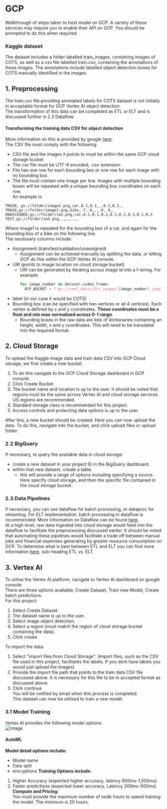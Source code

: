 # GCP
Walkthrough of steps taken to host model on GCP. A variety of these services may require you to enable their API on GCP. You should be prompted to do this when required.  


### Kaggle dataset
The dataset includes a folder labelled train_images, containing images of COTS, as well as a csv file labelled train.csv, containing the annotations of these images. 
The annotations include labelled object detection boxes for COTS manually identified in the images.


## 1. Preprocessing
The train.csv file providing annotated labels for COTS dataset is not initially in acceptable format for GCP Vertex AI object detection.  
The transformation of this data can be completed as ETL or ELT and is discussed further in 2.3 Dataflow.

#### Transforming the training data CSV for object detection  
More information on this is provided by google [here](https://cloud.google.com/vision/automl/object-detection/docs/csv-format).  
The CSV file must comply with the following:
- CSV file and the images it points to must be within the same GCP cloud storage bucket
- The csv file must be UTF-8 encoded, .csv extension
- File has one row for each bounding box or one row for each image with no bounding box. 
- The file must contain one image per line. Images with multiple bounding boxes will be repeated with a unique bounding box coordinates on each row.  
An example is:  
```
TRAIN, gs://folder/image1.png,car,0.1,0.1,,,0.3,0.3,,
TRAIN,gs://folder/image1.png,bike,.7,.6,,,.8,.9,,
UNASSIGNED,gs://folder/im2.png,car,0.1,0.1,0.2,0.1,0.2,0.3,0.1,0.3
TEST,gs://folder/im3.png,,,,,,,,,
```
Where image1 is repeated for the bounding box of a car, and again for the bounding box of a bike on the following line.  
The necessary columns include:  
- Assignment (train/test/validation/unassigned)
  - Assignment can be achieved manually by splitting the data, or letting GCP do this within the GCP Vertex AI console.  
- URI (points to image location on cloud storage bucket)
  - URI can be generated by iterating across image id into a f-string. For example:  
      ```python
      for image_number in dataset.video_frame:
        GCP_BUCKET = f'gs://reef_data/cots_images/{image_number}.jpeg'
      ```  
- label (in our case it would be COTS)
- Bounding box (can be specified with two vertices or all 4 vertices). Each vertex is defined by x and y coordinates. **These coordinates must be a float and min max normalised across 0-1 range**.
  - Bounding boxes in the raw data are lists of dictionaries containing an height, width, x and y coordinates. This will need to be translated into the required format.  


## 2. Cloud Storage
To upload the Kaggle image data and train data CSV into GCP Cloud storage, we first create a new bucket.   
1. To do this navigate to the GCP Cloud Storage dashboard in GCP console.  
2. Click Create Bucket  
3. The bucket name and location is up to the user. It should be noted that regions must be the same across Vertex AI and cloud storage services. US regions are recommended.  
4. Standard storage class is recommended for this project.  
5. Access controls and protecting data options is up to the user.  

After this, a new bucket should be created. Here you can now upload the data. To do this, navigate into the bucket, and click upload files or upload folder.


### 2.2 BigQuery
If necessary, to query the available data in cloud storage:
- create a new dataset in your project ID in the BigQuery dashboard.
- within that new dataset, create a table. 
  - this will provide a range of options including specifying a source. Here specify cloud storage, and then the specific file contained in the cloud storage bucket.

### 2.3 Data Pipelines
if necessary, you can use dataflow for batch processing, or dataproc for streaming. For ELT implementation, batch processing in dataflow is recommended. More information on Dataflow can be found [here](https://github.com/KyeMML/GCP/blob/main/Batch_Data_Pipelines/Dataflow.md).  
At a high level, raw data ingested into cloud storage would feed into the dataflow to facilitate the preprocessing discussed earlier. It should be noted that automating these pipelines would facilitate a trade off between manual jobs and financial expenses generating by greater resource consumption on GCP. To determine what is best between ETL and ELT you can find more information [here](https://github.com/KyeMML/GCP/blob/main/Data_Lakes_Data_Wharehouses/Data_Lakes.md), sub-heading ETL vs. ELT.

## 3. Vertex AI
To utilise the Vertex AI platform, navigate to Vertex AI dashboard on google console.  
There are three options available; Create Dataset, Train new Model, Create batch predictions.  
For this project:
1. Select Create Dataset.  
2. The dataset name is up to the user.    
3. Select image object detection.  
4. Select a region (must match the region of cloud storage bucket containing the data).    
5. Click create.  

To import the data:
1. Select "import files from Cloud Storage". (import files, such as the CSV file used in this project, facilitates the labels. If you dont have labels you would just upload the images)  
2. Provide the import file path that points to the train data CSV file discussed above. It is necessary for this file to be in accepted format as discussed above.  
3. Click continue  
You will be notified by email when this process is completed.  
This dataset can now be utilised to train a new model.  

### 3.1 Model Training  
Vertex AI provides the following model options:  
![image](https://user-images.githubusercontent.com/55074122/154063281-e661ee1f-ff35-416c-813c-2ad1c34963df.png)

#### AutoML
**Model detail options include:**  
- Model name
- Data split
- encryptions
**Training Options include:**  
1. Higher Accuracy (expected higher accuracy, latency 800ms-1,500ms)
2. Faster predictions (expected lower accuracy, Latency 300ms-500ms)
**Compute and Pricing:**  
You must provide the maximum number of node hours to spend training the model. The minimum is 20 hours.
